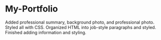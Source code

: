 # My-Portfolio
Added professional summary, background photo, and professional photo. Styled all with CSS.
Organized HTML into job-style paragraphs and styled.
Finished adding information and styling.
